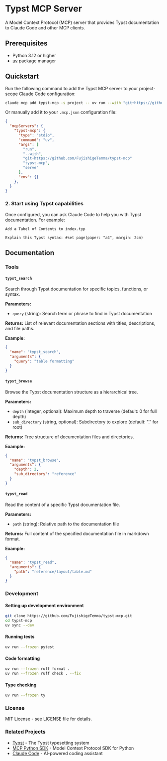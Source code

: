 # Typst MCP Server

A Model Context Protocol (MCP) server that provides Typst documentation to Claude Code and other MCP clients.

## Prerequisites

- Python 3.12 or higher
- [uv](https://docs.astral.sh/uv/) package manager

## Quickstart

Run the following command to add the Typst MCP server to your project-scope Claude Code configuration:

```bash
claude mcp add typst-mcp -s project -- uv run --with "git+https://github.com/FujishigeTemma/typst-mcp" typst-mcp serve
```

Or manually add it to your `.mcp.json` configuration file:

```json
{
  "mcpServers": {
    "typst-mcp": {
      "type": "stdio",
      "command": "uv",
      "args": [
        "run",
        "--with",
        "git+https://github.com/FujishigeTemma/typst-mcp"
        "typst-mcp",
        "serve"
      ],
      "env": {}
    },
  }
}
```

### 2. Start using Typst capabilities

Once configured, you can ask Claude Code to help you with Typst documentation. For example:

```
Add a Tabel of Contents to index.typ
```

```
Explain this Typst syntax: #set page(paper: "a4", margin: 2cm)
```

## Documentation

### Tools

#### `typst_search`
Search through Typst documentation for specific topics, functions, or syntax.

**Parameters:**
- `query` (string): Search term or phrase to find in Typst documentation

**Returns:** List of relevant documentation sections with titles, descriptions, and file paths.

**Example:**
```json
{
  "name": "typst_search",
  "arguments": {
    "query": "table formatting"
  }
}
```

#### `typst_browse`
Browse the Typst documentation structure as a hierarchical tree.

**Parameters:**
- `depth` (integer, optional): Maximum depth to traverse (default: 0 for full depth)
- `sub_directory` (string, optional): Subdirectory to explore (default: "." for root)

**Returns:** Tree structure of documentation files and directories.

**Example:**
```json
{
  "name": "typst_browse",
  "arguments": {
    "depth": 2,
    "sub_directory": "reference"
  }
}
```

#### `typst_read`
Read the content of a specific Typst documentation file.

**Parameters:**
- `path` (string): Relative path to the documentation file

**Returns:** Full content of the specified documentation file in markdown format.

**Example:**
```json
{
  "name": "typst_read",
  "arguments": {
    "path": "reference/layout/table.md"
  }
}
```

### Development

#### Setting up development environment

```bash
git clone https://github.com/FujishigeTemma/typst-mcp.git
cd typst-mcp
uv sync --dev
```

#### Running tests

```bash
uv run --frozen pytest
```

#### Code formatting

```bash
uv run --frozen ruff format .
uv run --frozen ruff check . --fix
```

#### Type checking

```bash
uv run --frozen ty
```

### License

MIT License - see LICENSE file for details.

### Related Projects

- [Typst](https://typst.app/) - The Typst typesetting system
- [MCP Python SDK](https://github.com/modelcontextprotocol/python-sdk) - Model Context Protocol SDK for Python
- [Claude Code](https://docs.anthropic.com/en/docs/claude-code) - AI-powered coding assistant